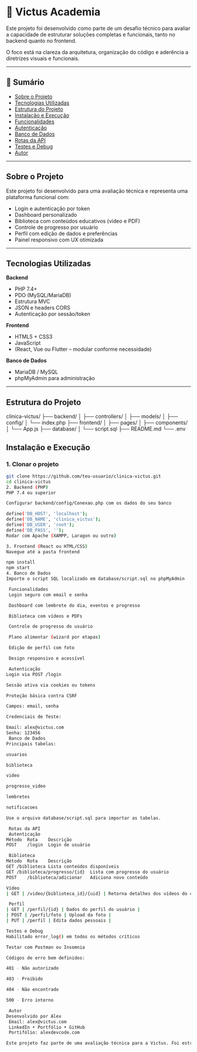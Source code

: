 # 🧠 Victus Academia

Este projeto foi desenvolvido como parte de um desafio técnico para avaliar a capacidade de estruturar soluções completas e funcionais, tanto no backend quanto no frontend.

O foco está na clareza da arquitetura, organização do código e aderência a diretrizes visuais e funcionais.

---

## 📌 Sumário

- [ Sobre o Projeto](#-sobre-o-projeto)
- [ Tecnologias Utilizadas](#-tecnologias-utilizadas)
- [ Estrutura do Projeto](#-estrutura-do-projeto)
- [ Instalação e Execução](#️-instalação-e-execução)
- [ Funcionalidades](#-funcionalidades)
- [ Autenticação](#-autenticação)
- [ Banco de Dados](#-banco-de-dados)
- [ Rotas da API](#️-rotas-da-api)
- [ Testes e Debug](#-testes-e-debug)
- [ Autor](#-autor)

---

##  Sobre o Projeto

Este projeto foi desenvolvido para uma avaliação técnica e representa uma plataforma funcional com:

- Login e autenticação por token
- Dashboard personalizado
- Biblioteca com conteúdos educativos (vídeo e PDF)
- Controle de progresso por usuário
- Perfil com edição de dados e preferências
- Painel responsivo com UX otimizada

---

##  Tecnologias Utilizadas

**Backend**  
- PHP 7.4+  
- PDO (MySQL/MariaDB)  
- Estrutura MVC  
- JSON e headers CORS  
- Autenticação por sessão/token

**Frontend**  
- HTML5 + CSS3  
- JavaScript  
- (React, Vue ou Flutter – modular conforme necessidade)

**Banco de Dados**  
- MariaDB / MySQL  
- phpMyAdmin para administração

---

## Estrutura do Projeto

clinica-victus/
├── backend/
│ ├── controllers/
│ ├── models/
│ ├── config/
│ └── index.php
├── frontend/
│ ├── pages/
│ ├── components/
│ └── App.js
├── database/
│ └── script.sql
├── README.md
└── .env

##  Instalação e Execução

### 1. Clonar o projeto
```bash
git clone https://github.com/teu-usuario/clinica-victus.git
cd clinica-victus
2. Backend (PHP)
PHP 7.4 ou superior

Configurar backend/config/Conexao.php com os dados do seu banco

define('DB_HOST', 'localhost');
define('DB_NAME', 'clinica_victus');
define('DB_USER', 'root');
define('DB_PASS', '');
Rodar com Apache (XAMPP, Laragon ou outro)

3. Frontend (React ou HTML/CSS)
Navegue até a pasta frontend

npm install
npm start
4. Banco de Dados
Importe o script SQL localizado em database/script.sql no phpMyAdmin

 Funcionalidades
 Login seguro com email e senha

 Dashboard com lembrete do dia, eventos e progresso

 Biblioteca com vídeos e PDFs

 Controle de progresso do usuário

 Plano alimentar (wizard por etapas)

 Edição de perfil com foto

 Design responsivo e acessível

 Autenticação
Login via POST /login

Sessão ativa via cookies ou tokens

Proteção básica contra CSRF

Campos: email, senha

Credenciais de Teste:

Email: alex@victus.com
Senha: 123456
 Banco de Dados
Principais tabelas:

usuarios

biblioteca

video

progresso_video

lembretes

notificacoes

Use o arquivo database/script.sql para importar as tabelas.

 Rotas da API
 Autenticação
Método	Rota	Descrição
POST	/login	Login de usuário

 Biblioteca
Método	Rota	Descrição
GET	/biblioteca	Lista conteúdos disponíveis
GET	/biblioteca/progresso/{id}	Lista com progresso do usuário
POST	/biblioteca/adicionar	Adiciona novo conteúdo

Vídeo
| GET | /video/{biblioteca_id}/{uid} | Retorna detalhes dos vídeos do curso |

 Perfil
| GET | /perfil/{id} | Dados do perfil do usuário |
| POST | /perfil/foto | Upload da foto |
| PUT | /perfil | Edita dados pessoais |

Testes e Debug
Habilitado error_log() em todos os métodos críticos

Testar com Postman ou Insomnia

Códigos de erro bem definidos:

401 - Não autorizado

403 - Proibido

404 - Não encontrado

500 - Erro interno

 Autor
Desenvolvido por Alex
 Email: alex@victus.com
 LinkedIn • Portfólio • GitHub
 Portifólio: alexdevcode.com

Este projeto faz parte de uma avaliação técnica para a Victus. Foi estruturado de forma modular, segura e escalável, com foco em usabilidade e clareza de código.
